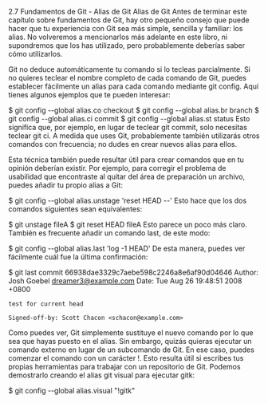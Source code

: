 2.7 Fundamentos de Git - Alias de Git
Alias de Git
Antes de terminar este capítulo sobre fundamentos de Git, hay otro pequeño consejo que puede hacer que tu experiencia con Git sea más simple, sencilla y familiar: los alias. No volveremos a mencionarlos más adelante en este libro, ni supondremos que los has utilizado, pero probablemente deberías saber cómo utilizarlos.

Git no deduce automáticamente tu comando si lo tecleas parcialmente. Si no quieres teclear el nombre completo de cada comando de Git, puedes establecer fácilmente un alias para cada comando mediante git config. Aquí tienes algunos ejemplos que te pueden interesar:

$ git config --global alias.co checkout
$ git config --global alias.br branch
$ git config --global alias.ci commit
$ git config --global alias.st status
Esto significa que, por ejemplo, en lugar de teclear git commit, solo necesitas teclear git ci. A medida que uses Git, probablemente también utilizarás otros comandos con frecuencia; no dudes en crear nuevos alias para ellos.

Esta técnica también puede resultar útil para crear comandos que en tu opinión deberían existir. Por ejemplo, para corregir el problema de usabilidad que encontraste al quitar del área de preparación un archivo, puedes añadir tu propio alias a Git:

$ git config --global alias.unstage 'reset HEAD --'
Esto hace que los dos comandos siguientes sean equivalentes:

$ git unstage fileA
$ git reset HEAD fileA
Esto parece un poco más claro. También es frecuente añadir un comando last, de este modo:

$ git config --global alias.last 'log -1 HEAD'
De esta manera, puedes ver fácilmente cuál fue la última confirmación:

$ git last
commit 66938dae3329c7aebe598c2246a8e6af90d04646
Author: Josh Goebel <dreamer3@example.com>
Date:   Tue Aug 26 19:48:51 2008 +0800

    test for current head

    Signed-off-by: Scott Chacon <schacon@example.com>
Como puedes ver, Git simplemente sustituye el nuevo comando por lo que sea que hayas puesto en el alias. Sin embargo, quizás quieras ejecutar un comando externo en lugar de un subcomando de Git. En ese caso, puedes comenzar el comando con un carácter !. Esto resulta útil si escribes tus propias herramientas para trabajar con un repositorio de Git. Podemos demostrarlo creando el alias git visual para ejecutar gitk:

$ git config --global alias.visual "!gitk"

<!---
MxWaRHaBiB/MxWaRHaBiB is a ✨ special ✨ repository because its `README.md` (this file) appears on your GitHub profile.
You can click the Preview link to take a look at your changes.
--->
